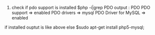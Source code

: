 1. check if pdo support is installed 
$php -i|grep PDO
output : 
PDO
PDO support => enabled
PDO drivers => mysql
PDO Driver for MySQL => enabled

if installed ouptut is like above else 
$sudo apt-get install php5-mysql;
